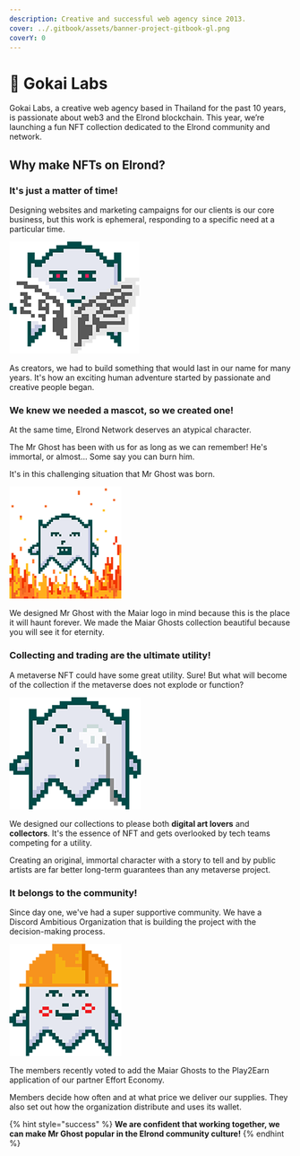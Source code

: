 ```yaml
---
description: Creative and successful web agency since 2013.
cover: ../.gitbook/assets/banner-project-gitbook-gl.png
coverY: 0
---
```


# 🌴 Gokai Labs

Gokai Labs, a creative web agency based in Thailand for the past 10 years, is passionate about web3 and the Elrond blockchain. This year, we’re launching a fun NFT collection dedicated to the Elrond community and network.

## Why make NFTs on Elrond?

### **It's just a matter of time!**

Designing websites and marketing campaigns for our clients is our core business, but this work is ephemeral, responding to a specific need at a particular time.

![](../.gitbook/assets/banner-project-gitbook-time.png)

As creators, we had to build something that would last in our name for many years. It's how an exciting human adventure started by passionate and creative people began.

### We knew we needed a mascot, so we created one!

At the same time, Elrond Network deserves an atypical character.

The Mr Ghost has been with us for as long as we can remember! He's immortal, or almost... Some say you can burn him.

It's in this challenging situation that Mr Ghost was born.

![](../.gitbook/assets/banner-project-gitbook-fire.png)

We designed Mr Ghost with the Maiar logo in mind because this is the place it will haunt forever. We made the Maiar Ghosts collection beautiful because you will see it for eternity.

### Collecting and trading are the ultimate utility!

A metaverse NFT could have some great utility. Sure! But what will become of the collection if the metaverse does not explode or function?

![](../.gitbook/assets/banner-project-gitbook-utility.png)

We designed our collections to please both **digital art lovers** and **collectors**. It's the essence of NFT and gets overlooked by tech teams competing for a utility.

Creating an original, immortal character with a story to tell and by public artists are far better long-term guarantees than any metaverse project.

### It belongs to the community!

Since day one, we've had a super supportive community. We have a Discord Ambitious Organization that is building the project with the decision-making process.

![](../.gitbook/assets/banner-project-gitbook-community.png)

The members recently voted to add the Maiar Ghosts to the Play2Earn application of our partner Effort Economy.

Members decide how often and at what price we deliver our supplies. They also set out how the organization distribute and uses its wallet.

{% hint style="success" %}
**We are confident that working together, we can make Mr Ghost popular in the Elrond community culture!**
{% endhint %}
